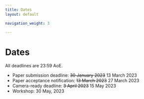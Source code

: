 ```yaml
---
title: Dates
layout: default

navigation_weight: 3

---
```


# Dates

All deadlines are 23:59 AoE.

- Paper submission deadline:                 ~~30 January 2023~~ 13 March 2023
- Paper acceptance notification:             ~~13 March 2023~~ 27 March 2023 
- Camera-ready deadline:     ~~3 April 2023~~ 15 May 2023
- Workshop:                            30 May, 2023
